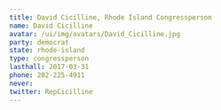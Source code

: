 ```yaml
---
title: David Cicilline, Rhode Island Congressperson
name: David Cicilline
avatar: /ui/img/avatars/David_Cicilline.jpg
party: democrat
state: rhode-island
type: congressperson
lasthall: 2017-03-31
phone: 202-225-4911
never: 
twitter: RepCicilline
---
```


